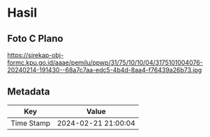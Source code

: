 # Hasil

## Foto C Plano

https://sirekap-obj-formc.kpu.go.id/aaae/pemilu/ppwp/31/75/10/10/04/3175101004076-20240214-191430--68a7c7aa-edc5-4b4d-8aa4-f76439a26b73.jpg


## Metadata

| Key        | Value               |
| ---------- | ------------------- |
| Time Stamp | 2024-02-21 21:00:04 |



